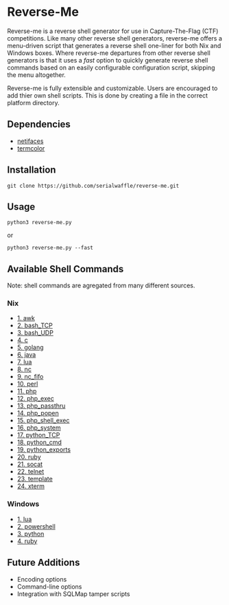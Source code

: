 # Reverse-Me
Reverse-me is a reverse shell generator for use in Capture-The-Flag (CTF) competitions.  Like many other reverse shell generators, reverse-me offers a menu-driven script that generates a reverse shell one-liner for both Nix and Windows boxes.  Where reverse-me departures from other reverse shell generators is that it uses a *fast* option to quickly generate reverse shell commands based on an easily configurable configuration script, skipping the menu altogether.   

Reverse-me is fully extensible and customizable.  Users are encouraged to add thier own shell scripts.  This is done by creating a file in the correct platform directory.  

## Dependencies 
- [netifaces](https://pypi.org/project/netifaces/)
- [termcolor](https://pypi.org/project/termcolor/)


## Installation
```
git clone https://github.com/serialwaffle/reverse-me.git
```

## Usage
```
python3 reverse-me.py 
```
or
```
python3 reverse-me.py --fast
```

## Available Shell Commands
Note: shell commands are agregated from many different sources.
### Nix

- [1. awk](https://github.com/serialwaffle/reverse-me/blob/master/cmds/nix/awk)
- [2. bash_TCP](https://github.com/serialwaffle/reverse-me/blob/master/cmds/nix/bash_TCP)
- [3. bash_UDP](https://github.com/serialwaffle/reverse-me/blob/master/cmds/nix/bash_UDP)
- [4. c](https://github.com/serialwaffle/reverse-me/blob/master/cmds/nix/c)
- [5. golang](https://github.com/serialwaffle/reverse-me/blob/master/cmds/nix/golang)
- [6. java](https://github.com/serialwaffle/reverse-me/blob/master/cmds/nix/java)
- [7. lua](https://github.com/serialwaffle/reverse-me/blob/master/cmds/nix/lua)
- [8. nc](https://github.com/serialwaffle/reverse-me/blob/master/cmds/nix/nc)
- [9. nc_fifo](https://github.com/serialwaffle/reverse-me/blob/master/cmds/nix/nc_fifo)
- [10. perl](https://github.com/serialwaffle/reverse-me/blob/master/cmds/nix/perl)
- [11. php](https://github.com/serialwaffle/reverse-me/blob/master/cmds/nix/php)
- [12. php_exec](https://github.com/serialwaffle/reverse-me/blob/master/cmds/nix/php_exec)
- [13. php_passthru](https://github.com/serialwaffle/reverse-me/blob/master/cmds/nix/php_passthru)
- [14. php_popen](https://github.com/serialwaffle/reverse-me/blob/master/cmds/nix/php_popen)
- [15. php_shell_exec](https://github.com/serialwaffle/reverse-me/blob/master/cmds/nix/php_shell_exec)
- [16. php_system](https://github.com/serialwaffle/reverse-me/blob/master/cmds/nix/php_system)
- [17. python_TCP](https://github.com/serialwaffle/reverse-me/blob/master/cmds/nix/python_TCP)
- [18. python_cmd](https://github.com/serialwaffle/reverse-me/blob/master/cmds/nix/python_cmd)
- [19. python_exports](https://github.com/serialwaffle/reverse-me/blob/master/cmds/nix/python_exports)
- [20. ruby](https://github.com/serialwaffle/reverse-me/blob/master/cmds/nix/ruby)
- [21. socat](https://github.com/serialwaffle/reverse-me/blob/master/cmds/nix/socat)
- [22. telnet](https://github.com/serialwaffle/reverse-me/blob/master/cmds/nix/telnet)
- [23. template](https://github.com/serialwaffle/reverse-me/blob/master/cmds/nix/template)
- [24. xterm](https://github.com/serialwaffle/reverse-me/blob/master/cmds/nix/xterm)

### Windows
- [1. lua](https://github.com/serialwaffle/reverse-me/blob/master/cmds/win/lua)
- [2. powershell](https://github.com/serialwaffle/reverse-me/blob/master/cmds/win/powershell)
- [3. python](https://github.com/serialwaffle/reverse-me/blob/master/cmds/win/python)
- [4. ruby](https://github.com/serialwaffle/reverse-me/blob/master/cmds/win/ruby)


## Future Additions
- Encoding options
- Command-line options
- Integration with SQLMap tamper scripts
